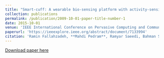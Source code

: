 ```yaml
---
title: "Smart-cuff: A wearable bio-sensing platform with activity-sensitive information quality assessment for monitoring ankle edema"
collection: publications
permalink: /publication/2009-10-01-paper-title-number-1
date: 2015-10-01
venue: 'IEEE International Conference on Pervasive Computing and Communication Workshops'
paperurl: 'https://ieeexplore.ieee.org/abstract/document/7133994'
citation: 'Ramin Fallahzadeh, **Mahdi Pedram**, Ramyar Saeedi, Bahman Sadeghi, Michael Ong, Hassan Ghasemzadeh. (2015). &quot;mart-cuff: A wearable bio-sensing platform with activity-sensitive information quality assessment for monitoring ankle edema.&quot; <i>IEEE International Conference on Pervasive Computing and Communication Workshops</i>.'
---
```


[Download paper here](https://github.com/mahdipedro/mpedram.github.io/blob/master/files/Smart_Cuff_A_Wearable_Bio_Sensing_Platfo.pdf)